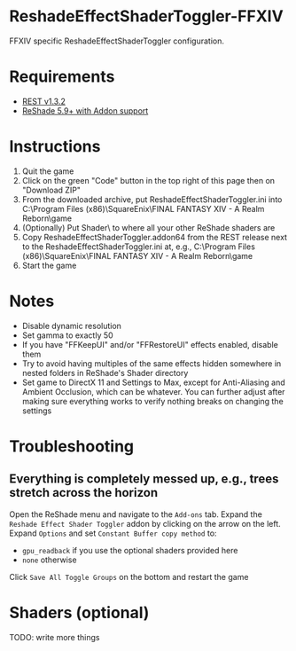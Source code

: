 # ReshadeEffectShaderToggler-FFXIV
FFXIV specific ReshadeEffectShaderToggler configuration. 

# Requirements
* [REST v1.3.2](https://github.com/4lex4nder/ReshadeEffectShaderToggler/releases/tag/v1.3.2)
* [ReShade 5.9+ with Addon support](https://reshade.me/)

# Instructions
1. Quit the game
2. Click on the green "Code" button in the top right of this page then on "Download ZIP"
3. From the downloaded archive, put ReshadeEffectShaderToggler.ini into C:\Program Files (x86)\SquareEnix\FINAL FANTASY XIV - A Realm Reborn\game
4. (Optionally) Put Shader\ to where all your other ReShade shaders are
5. Copy ReshadeEffectShaderToggler.addon64 from the REST release next to the ReshadeEffectShaderToggler.ini at, e.g., C:\Program Files (x86)\SquareEnix\FINAL FANTASY XIV - A Realm Reborn\game
4. Start the game

# Notes
* Disable dynamic resolution
* Set gamma to exactly 50
* If you have "FFKeepUI" and/or "FFRestoreUI" effects enabled, disable them
* Try to avoid having multiples of the same effects hidden somewhere in nested folders in ReShade's Shader directory
* Set game to DirectX 11 and Settings to Max, except for Anti-Aliasing and Ambient Occlusion, which can be whatever. You can further adjust after making sure everything works to verify nothing breaks on changing the settings

# Troubleshooting
## Everything is completely messed up, e.g., trees stretch across the horizon
Open the ReShade menu and navigate to the `Add-ons` tab. Expand the `Reshade Effect Shader Toggler` addon by clicking on the arrow on the left. Expand `Options` and set `Constant Buffer copy method` to:
* `gpu_readback` if you use the optional shaders provided here
* `none` otherwise

Click `Save All Toggle Groups` on the bottom and restart the game

# Shaders (optional)
TODO: write more things